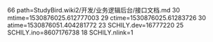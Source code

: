 66 path=StudyBird.wiki2/开发/业务逻辑后台/接口文档.md
30 mtime=1530876025.612777003
29 ctime=1530876025.61283726
30 atime=1530876051.404281772
23 SCHILY.dev=16777220
25 SCHILY.ino=8607176738
18 SCHILY.nlink=1
